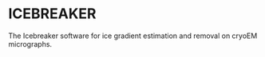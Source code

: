# ICEBREAKER

The Icebreaker software for ice gradient estimation and removal on cryoEM micrographs.
